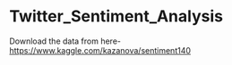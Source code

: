 # Twitter_Sentiment_Analysis
Download the data from here- https://www.kaggle.com/kazanova/sentiment140
